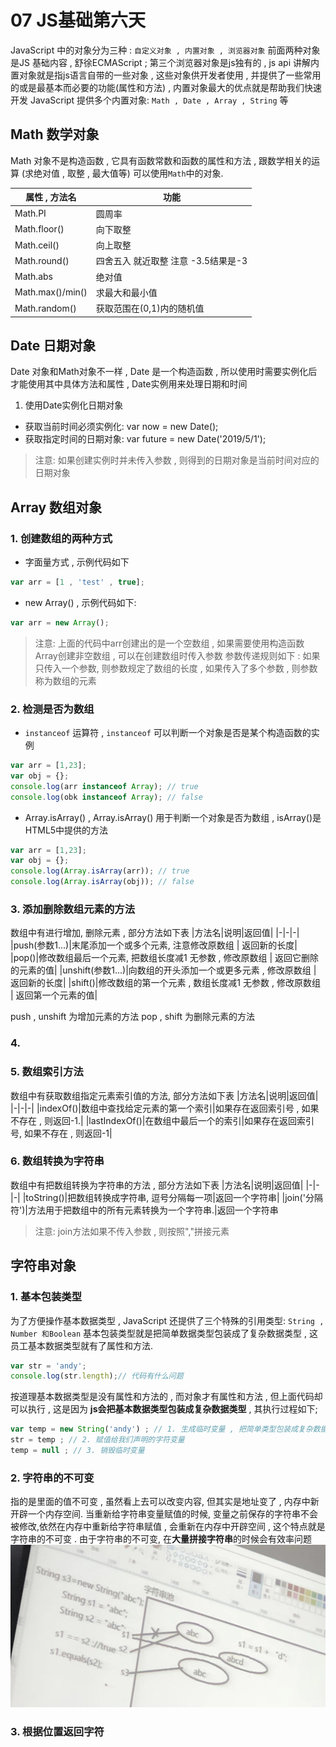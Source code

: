 # 07 JS基础第六天
JavaScript 中的对象分为三种 : `自定义对象 , 内置对象 , 浏览器对象`
前面两种对象是JS 基础内容 , 舒徐ECMAScript ; 
第三个浏览器对象是js独有的 , js api 讲解内置对象就是指js语言自带的一些对象 , 这些对象供开发者使用 , 并提供了一些常用的或是最基本而必要的功能(属性和方法) , 内置对象最大的优点就是帮助我们快速开发
JavaScript 提供多个内置对象: `Math , Date , Array , String` 等
## Math 数学对象
Math 对象不是构造函数 , 它具有函数常数和函数的属性和方法 , 跟数学相关的运算 (求绝对值 , 取整 , 最大值等) 可以使用`Math`中的对象.

|属性 , 方法名 | 功能|
|-|-|
|Math.PI|圆周率|
|Math.floor()|向下取整|
|Math.ceil()|向上取整|
|Math.round()|四舍五入 就近取整 注意 -3.5结果是-3|
|Math.abs|绝对值|
|Math.max()/min()|求最大和最小值|
|Math.random()|获取范围在(0,1)内的随机值|

## Date 日期对象
Date 对象和Math对象不一样 , Date 是一个构造函数 , 所以使用时需要实例化后才能使用其中具体方法和属性 , Date实例用来处理日期和时间 
1. 使用Date实例化日期对象
- 获取当前时间必须实例化: var now = new Date();
- 获取指定时间的日期对象: var future = new Date('2019/5/1');
> 注意: 如果创建实例时并未传入参数 , 则得到的日期对象是当前时间对应的日期对象

## Array 数组对象
### 1. 创建数组的两种方式
- 字面量方式 , 示例代码如下
```js
var arr = [1 , 'test' , true];
```
- new Array() , 示例代码如下:
```js
var arr = new Array();
```
> 注意: 上面的代码中arr创建出的是一个空数组 , 如果需要使用构造函数Array创建非空数组 , 可以在创建数组时传入参数
参数传递规则如下 : 如果只传入一个参数, 则参数规定了数组的长度 , 如果传入了多个参数 , 则参数称为数组的元素
### 2. 检测是否为数组
- `instanceof` 运算符 , `instanceof` 可以判断一个对象是否是某个构造函数的实例
```js
var arr = [1,23];
var obj = {};
console.log(arr instanceof Array); // true
console.log(obk instanceof Array); // false
```
- Array.isArray() , Array.isArray() 用于判断一个对象是否为数组 , isArray()是HTML5中提供的方法
```js
var arr = [1,23];
var obj = {};
console.log(Array.isArray(arr)); // true
console.log(Array.isArray(obj)); // false
```
### 3. 添加删除数组元素的方法
数组中有进行增加, 删除元素 , 部分方法如下表
|方法名|说明|返回值|
|-|-|-|
|push(参数1...)|末尾添加一个或多个元素, 注意修改原数组 | 返回新的长度|
|pop()|修改数组最后一个元素, 把数组长度减1 无参数 , 修改原数组 | 返回它删除的元素的值|
|unshift(参数1...)|向数组的开头添加一个或更多元素 , 修改原数组 | 返回新的长度|
|shift()|修改数组的第一个元素 , 数组长度减1 无参数 , 修改原数组 | 返回第一个元素的值|

push , unshift 为增加元素的方法
pop , shift 为删除元素的方法

### 4.

### 5. 数组索引方法
数组中有获取数组指定元素索引值的方法, 部分方法如下表
|方法名|说明|返回值|
|-|-|-|
|indexOf()|数组中查找给定元素的第一个索引|如果存在返回索引号 , 如果不存在 , 则返回-1.|
|lastIndexOf()|在数组中最后一个的索引|如果存在返回索引号, 如果不存在 , 则返回-1|

### 6. 数组转换为字符串
数组中有把数组转换为字符串的方法 , 部分方法如下表
|方法名|说明|返回值|
|-|-|-|
|toString()|把数组转换成字符串, 逗号分隔每一项|返回一个字符串|
|join('分隔符')|方法用于把数组中的所有元素转换为一个字符串.|返回一个字符串

>注意: join方法如果不传入参数 , 则按照","拼接元素

## 字符串对象
### 1. 基本包装类型 
为了方便操作基本数据类型 , JavaScript 还提供了三个特殊的引用类型:
`String , Number 和Boolean`
基本包装类型就是把简单数据类型包装成了复杂数据类型 , 这员工基本数据类型就有了属性和方法. 
```js
var str = 'andy';
console.log(str.length);// 代码有什么问题
```
按道理基本数据类型是没有属性和方法的 , 而对象才有属性和方法 , 但上面代码却可以执行 , 这是因为
**js会把基本数据类型包装成复杂数据类型** , 其执行过程如下;
```js
var temp = new String('andy') ; // 1. 生成临时变量 , 把简单类型包装成复杂数据类型 . 
str = temp ; // 2. 赋值给我们声明的字符变量
temp = null ; // 3. 销毁临时变量
```
### 2. 字符串的不可变
指的是里面的值不可变 , 虽然看上去可以改变内容, 但其实是地址变了 , 内存中新开辟一个内存空间.
当重新给字符串变量赋值的时候, 变量之前保存的字符串不会被修改,依然在内存中重新给字符串赋值 , 会重新在内存中开辟空间 , 这个特点就是字符串的不可变 .
由于字符串的不可变, 在**大量拼接字符串**的时候会有效率问题
![](../img/%E5%AD%97%E7%AC%A6%E4%B8%B2%E6%B1%A0.png)

### 3. 根据位置返回字符
